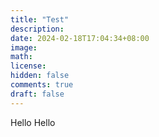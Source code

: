 ```yaml
---
title: "Test"
description: 
date: 2024-02-18T17:04:34+08:00
image: 
math: 
license: 
hidden: false
comments: true
draft: false
---
```


Hello Hello